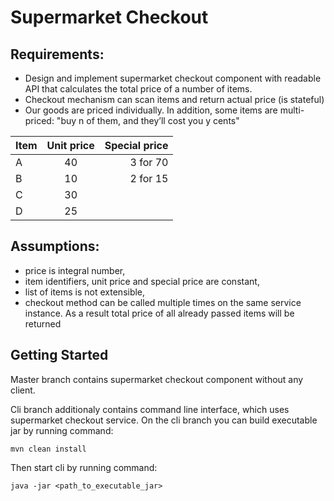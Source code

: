 # Supermarket Checkout

## Requirements:

* Design and implement supermarket checkout component with readable API that calculates the total price of a number of items.
* Checkout mechanism can scan items and return actual price (is stateful)
* Our goods are priced individually. In addition, some items are multi-priced: "buy n of them, and they’ll cost you y cents"

| Item   | Unit price           | Special price |
| ------ |:-------------:| -----:|
| A      | 40 | 3 for 70 |
| B      | 10      |  2 for 15 |
| C      | 30      |  |
| D      | 25   | |

    
## Assumptions:

* price is integral number,
* item identifiers, unit price and special price are constant,
* list of items is not extensible,
* checkout method can be called multiple times on the same service instance. As a result total price of all already passed items will be returned    
    
## Getting Started

Master branch contains supermarket checkout component without any client.

Cli branch additionaly contains command line interface, which uses supermarket checkout service. On the cli branch you can build executable jar by running command:

```
mvn clean install
```
Then start cli by running command:

```
java -jar <path_to_executable_jar>
```
